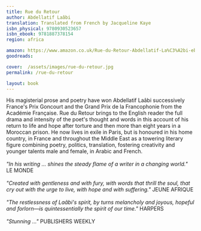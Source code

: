 ```yaml
---
title: Rue du Retour
author: Abdellatif Laâbi
translation: Translated from French by Jacqueline Kaye 
isbn_physical: 9780930523657 
isbn_ebook: 9781887378154
region: africa

amazon: https://www.amazon.co.uk/Rue-du-Retour-Abdellatif-La%C3%A2bi-ebook/dp/B075FF12WN/ref=sr_1_1?ie=UTF8&qid=1505226298&sr=8-1&keywords=rue+du+retour+ebook=
goodreads: 

cover:  /assets/images/rue-du-retour.jpg
permalink: /rue-du-retour

layout: book
---
```

His magisterial prose and poetry have won Abdellatif Laâbi successively France's Prix Goncourt and the Grand Prix de la Francophonie from the Académie Française. Rue du Retour brings to the English reader the full drama and intensity of the poet's thought and words in this account of his return to life and hope after torture and then more than eight years in a Moroccan prison. He now lives in exile in Paris, but is honoured in his home country, in France and throughout the Middle East as a towering literary figure combining poetry, politics, translation, fostering creativity and younger talents male and female, in Arabic and French.
<br><br>
*"In his writing ... shines the steady flame of a writer in a changing world."* LE MONDE
<br><br>
*"Created with gentleness and with fury, with words that thrill the soul, that cry out with the urge to live, with hope and with suffering."* JEUNE AFRIQUE
<br><br>
*"The restlessness of Laâbi's spirit, by turns melancholy and joyous, hopeful and forlorn—is quintessentially the spirit of our time."* HARPERS
<br><br>
*"Stunning ..."* PUBLISHERS WEEKLY

